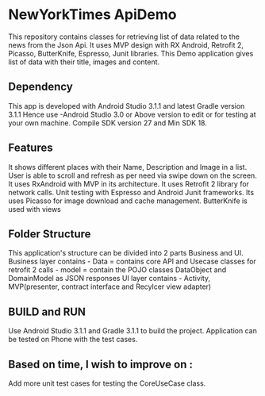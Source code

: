 # NewYorkTimes ApiDemo

This repository contains classes for retrieving list of data related to the news from the Json Api. 
It uses MVP design with RX Android, Retrofit 2, Picasso, ButterKnife, Espresso, Junit libraries. 
This Demo application gives list of data with their title, images and content.

## Dependency

This app is developed with Android Studio 3.1.1 and latest Gradle version 3.1.1 Hence use -Android Studio 3.0 or Above version 
to edit or for testing at your own machine.
Compile SDK version 27 and Min SDK 18.

## Features

It shows different places with their Name, Description and Image in a list.
User is able to scroll and refresh as per need via swipe down on the screen.
It uses RxAndroid with MVP in its architecture.
It uses Retrofit 2 library for network calls.
Unit testing with Espresso and Android Junit frameworks.
Its uses Picasso for image download and cache management.
ButterKnife is used with views

## Folder Structure

This application's structure can be divided into 2 parts Business and UI.
Business layer contains - Data = contains core API and Usecase classes for retrofit 2 calls - model = contain the POJO classes DataObject 
and DomainModel as JSON responses
UI layer contains - Activity, MVP(presenter, contract interface and Recylcer view adapter)

## BUILD and RUN

Use Android Studio 3.1.1 and Gradle 3.1.1 to build the project. Application can be tested on Phone with the test cases.

## Based on time, I wish to improve on :
Add more unit test cases for testing the CoreUseCase class.
